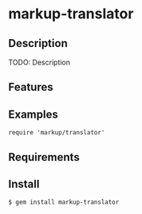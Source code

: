 # markup-translator

## Description

TODO: Description

## Features

## Examples

```
require 'markup/translator'
```

## Requirements

## Install

```
$ gem install markup-translator
```

